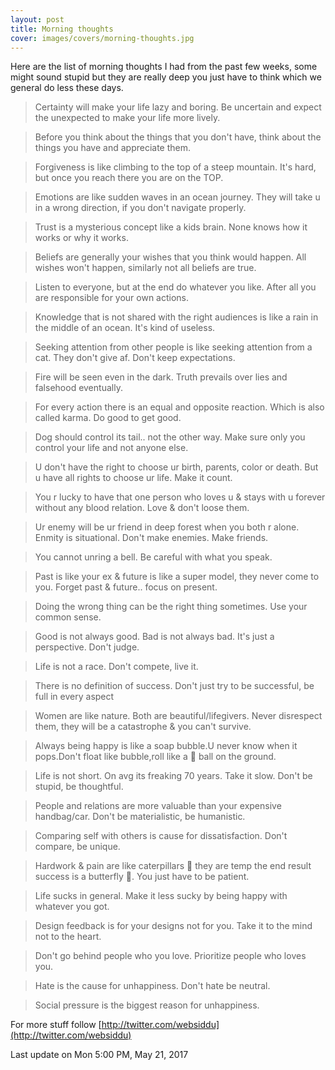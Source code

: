 ```yaml
---
layout: post
title: Morning thoughts
cover: images/covers/morning-thoughts.jpg
---
```


Here are the list of morning thoughts I had from the past few weeks, some might sound stupid but they are really deep you just have to think which we general do less these days.

> Certainty will make your life lazy and boring. Be uncertain and expect the unexpected to make your life more lively.

> Before you think about the things that you don't have, think about the things you have and appreciate them.

> Forgiveness is like climbing to the top of a steep mountain. It's hard, but once you reach there you are on the TOP.

> Emotions are like sudden waves in an ocean journey. They will take u in a wrong direction, if you don't navigate properly.

> Trust is a mysterious concept like a kids brain. None knows how it works or why it works.

> Beliefs are generally your wishes that you think would happen. All wishes won't happen, similarly not all beliefs are true.

> Listen to everyone, but at the end do whatever you like. After all you are responsible for your own actions.

> Knowledge that is not shared with the right audiences is like a rain in the middle of an ocean. It's kind of useless.

> Seeking attention from other people is like seeking attention from a cat. They don't give af. Don't keep expectations.

> Fire will be seen even in the dark. Truth prevails over lies and falsehood  eventually.

> For every action there is an equal and  opposite reaction. Which is also called karma. Do good to get good.

> Dog should control its tail.. not the other way. Make sure only you control your life and not anyone else.

> U don't have the right to choose ur birth, parents, color or death. But u have all rights to choose ur life. Make it count.

> You r lucky to have that one person who loves u & stays with u forever without any blood relation. Love & don't loose them.

> Ur enemy will be ur friend in deep forest when you both r alone. Enmity is situational. Don't make enemies. Make friends.

> You cannot unring a bell. Be careful with what you speak.

> Past is like your ex & future is like a super model, they never come to you. Forget past & future.. focus on present.

> Doing the wrong thing can be the right thing sometimes. Use your common sense.

> Good is not always good. Bad is not always bad. It's just a perspective. Don't judge.

> Life is not a race. Don't compete, live it.

> There is no definition of success. Don't just try to be successful, be full in every aspect

> Women are like nature. Both are beautiful/lifegivers. Never disrespect them, they will be a catastrophe & you can't survive.

> Always being happy is like a soap bubble.U never know when it pops.Don't float like bubble,roll like a 🎳 ball on the ground.

> Life is not short. On avg its freaking 70 years. Take it slow. Don't be stupid, be thoughtful.

> People and relations are more valuable than your expensive handbag/car. Don't be materialistic, be humanistic.

> Comparing self with others is cause for dissatisfaction. Don't compare, be unique.

> Hardwork & pain are like caterpillars 🐛  they are temp the end result success is a butterfly 🦋. You just have to be patient.

> Life sucks in general. Make it less sucky by being happy with whatever you got.

> Design feedback is for your designs not for you. Take it to the mind not to the heart.

> Don't go behind people who you love. Prioritize people who loves you.

> Hate is the cause for unhappiness. Don't hate be neutral.

> Social pressure is the biggest reason for unhappiness.

For more stuff follow [http://twitter.com/websiddu](http://twitter.com/websiddu)

Last update on Mon 5:00 PM, May 21, 2017
